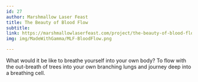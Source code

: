 ```yaml
---
id: 27
author: Marshmallow Laser Feast
title: The Beauty of Blood Flow
subtitle: 
link: https://marshmallowlaserfeast.com/project/the-beauty-of-blood-flow/
img: img/MadeWithGamma/MLF-BloodFlow.png

---
```


What would it be like to breathe yourself into your own body? To flow with the out-breath of trees into your own branching lungs and journey deep into a breathing cell.
